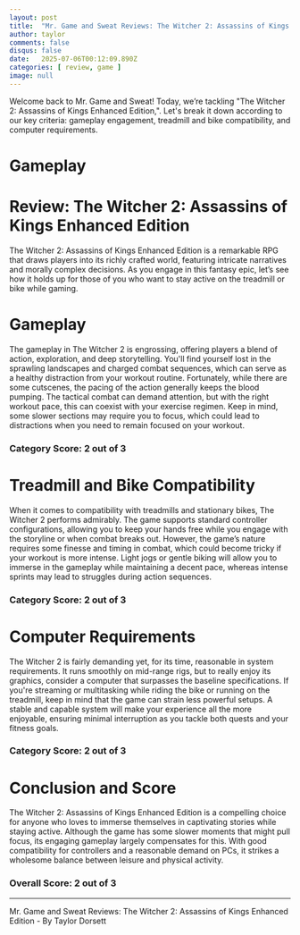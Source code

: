 ```yaml
---
layout: post
title:  "Mr. Game and Sweat Reviews: The Witcher 2: Assassins of Kings Enhanced Edition"
author: taylor
comments: false
disqus: false
date:   2025-07-06T00:12:09.890Z
categories: [ review, game ]
image: null
---
```


Welcome back to Mr. Game and Sweat! Today, we’re tackling "The Witcher 2: Assassins of Kings Enhanced Edition,". Let's break it down according to our key criteria: gameplay engagement, treadmill and bike compatibility, and computer requirements.

# Gameplay

# Review: The Witcher 2: Assassins of Kings Enhanced Edition

The Witcher 2: Assassins of Kings Enhanced Edition is a remarkable RPG that draws players into its richly crafted world, featuring intricate narratives and morally complex decisions. As you engage in this fantasy epic, let’s see how it holds up for those of you who want to stay active on the treadmill or bike while gaming.

# Gameplay

The gameplay in The Witcher 2 is engrossing, offering players a blend of action, exploration, and deep storytelling. You'll find yourself lost in the sprawling landscapes and charged combat sequences, which can serve as a healthy distraction from your workout routine. Fortunately, while there are some cutscenes, the pacing of the action generally keeps the blood pumping. The tactical combat can demand attention, but with the right workout pace, this can coexist with your exercise regimen. Keep in mind, some slower sections may require you to focus, which could lead to distractions when you need to remain focused on your workout.

### Category Score: 2 out of 3

# Treadmill and Bike Compatibility

When it comes to compatibility with treadmills and stationary bikes, The Witcher 2 performs admirably. The game supports standard controller configurations, allowing you to keep your hands free while you engage with the storyline or when combat breaks out. However, the game’s nature requires some finesse and timing in combat, which could become tricky if your workout is more intense. Light jogs or gentle biking will allow you to immerse in the gameplay while maintaining a decent pace, whereas intense sprints may lead to struggles during action sequences.

### Category Score: 2 out of 3

# Computer Requirements

The Witcher 2 is fairly demanding yet, for its time, reasonable in system requirements. It runs smoothly on mid-range rigs, but to really enjoy its graphics, consider a computer that surpasses the baseline specifications. If you're streaming or multitasking while riding the bike or running on the treadmill, keep in mind that the game can strain less powerful setups. A stable and capable system will make your experience all the more enjoyable, ensuring minimal interruption as you tackle both quests and your fitness goals.

### Category Score: 2 out of 3

# Conclusion and Score

The Witcher 2: Assassins of Kings Enhanced Edition is a compelling choice for anyone who loves to immerse themselves in captivating stories while staying active. Although the game has some slower moments that might pull focus, its engaging gameplay largely compensates for this. With good compatibility for controllers and a reasonable demand on PCs, it strikes a wholesome balance between leisure and physical activity. 

### Overall Score: 2 out of 3

---

Mr. Game and Sweat Reviews: The Witcher 2: Assassins of Kings Enhanced Edition - By Taylor Dorsett
